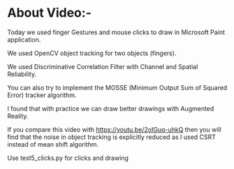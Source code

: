 # About Video:-
Today we used finger Gestures and mouse clicks to draw in Microsoft Paint application.

We used OpenCV object tracking for two objects (fingers).

We used Discriminative Correlation Filter with Channel and Spatial Reliability.

You can also try to implement the MOSSE (Minimum Output Sum of Squared Error) tracker algorithm.

I found that with practice we can draw better drawings with Augmented Reality.

If you compare this video with https://youtu.be/2oIGuq-uhkQ then you will find that the noise in object tracking is explicitly reduced as I used CSRT instead of mean shift algorithm.

Use test5_clicks.py for clicks and drawing
